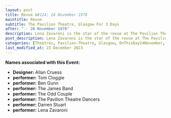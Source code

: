 ```yaml
---
layout: post
title: Revue &#124; 24 November 1978
maintitle: Revue
subtitle: The Pavilion Theatre, Glasgow For 3 Days
after: " - 26 November 1978"
description: Lena Zavaroni is the star of the revue at The Pavilion Theatre, Glasgow For 3 Days.
post_description: Lena Zavaroni is the star of the revue at The Pavilion Theatre, Glasgow For 3 Days.
categories: [Theatres, Pavilion-Theatre, Glasgow, OnThisDay24November, OnThisDay25November, OnThisDay26November]
last_modified_at: 23 December 2023
---
```


**Names associated with this Event:**
* **Designer:** Allan Cruess
* **performer:** Tom Cloggie
* **performer:** Ben Gunn
* **performer:** The James Band
* **performer:** The Odd Couple
* **performer:** The Pavilion Theatre Dancers
* **performer:** Darren Stuart
* **performer:** Lena Zavaroni
 
